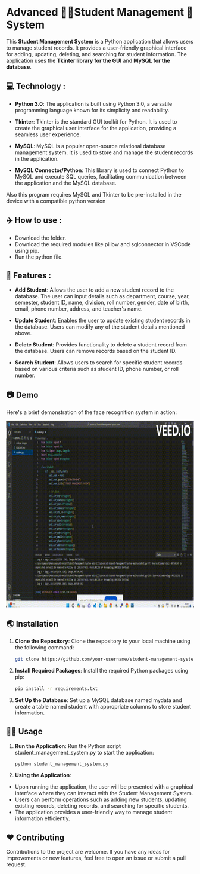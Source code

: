 # Advanced 🧑‍🎓Student Management 🦾System

This **Student Management System** is a Python application that allows users to manage student records. It provides a user-friendly graphical interface for adding, updating, deleting, and searching for student information. The application uses the **Tkinter library for the GUI** and **MySQL for the database**.

## 💻 Technology :
- **Python 3.0**: The application is built using Python 3.0, a versatile programming language known for its simplicity and readability.

- **Tkinter**: Tkinter is the standard GUI toolkit for Python. It is used to create the graphical user interface for the application, providing a seamless user experience.

- **MySQL**: MySQL is a popular open-source relational database management system. It is used to store and manage the student records in the application.

- **MySQL Connector/Python**: This library is used to connect Python to MySQL and execute SQL queries, facilitating communication between the application and the MySQL database.

Also this program requires MySQL and Tkinter to be pre-installed in the device with a compatible python version

## ✈️ How to use :
* Download the folder.
* Download the required modules like pillow and sqlconnector in VSCode using pip.
* Run the python file. 

## 🚀 Features :
- **Add Student**: Allows the user to add a new student record to the database. The user can input details such as department, course, year, semester, student ID, name, division, roll number, gender, date of birth, email, phone number, address, and teacher's name.

- **Update Student**: Enables the user to update existing student records in the database. Users can modify any of the student details mentioned above.

- **Delete Student**: Provides functionality to delete a student record from the database. Users can remove records based on the student ID.

- **Search Student**: Allows users to search for specific student records based on various criteria such as student ID, phone number, or roll number.

## 📷 Demo
Here's a brief demonstration of the face recognition system in action:

<img align="center" src="ASM Video.gif" alt="GIF Title" width="1000" height="500">

## 🌏 Installation
1. **Clone the Repository**:
Clone the repository to your local machine using the following command:

   ```bash
   git clone https://github.com/your-username/student-management-system.git

2. **Install Required Packages**:
Install the required Python packages using pip:

   ```bash
   pip install -r requirements.txt

3. **Set Up the Database**:
Set up a MySQL database named mydata and create a table named student with appropriate columns to store student information.

## 🧑‍💻 Usage
1. **Run the Application**:
Run the Python script student_management_system.py to start the application:

   ```bash
   python student_management_system.py

2. **Using the Application**:
- Upon running the application, the user will be presented with a graphical interface where they can interact with the Student Management System.
- Users can perform operations such as adding new students, updating existing records, deleting records, and searching for specific students.
- The application provides a user-friendly way to manage student information efficiently.

## ❤️ Contributing
Contributions to the project are welcome. If you have any ideas for improvements or new features, feel free to open an issue or submit a pull request.

